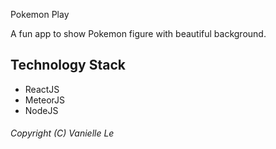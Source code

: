 Pokemon Play

A fun app to show Pokemon figure with beautiful background.

## Technology Stack
- ReactJS
- MeteorJS
- NodeJS

###### Copyright (C) Vanielle Le
